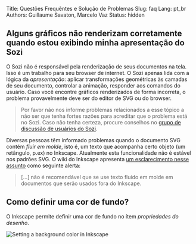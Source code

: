 Title: Questões Frequêntes e Solução de Problemas
Slug: faq
Lang: pt_br
Authors: Guillaume Savaton, Marcelo Vaz
Status: hidden

Alguns gráficos não renderizam corretamente quando estou exibindo minha apresentação do Sozi
--------------------------------------------------------------------------------------------

O Sozi não é responsável pela renderização de seus documentos na tela.
Isso é um trabalho para seu browser de internet.
O Sozi apenas lida com a lógica da *apresentação*: aplicar transformações geométricas às
camadas de seu documento, controlar a animação, responder aos comandos do usuário.
Caso você encontre gráficos renderizados de forma incorreta,
o problema provavelmente deve ser do editor de SVG ou do browser.

> Por favor não nos informe problemas relacionados a esse tópico a não ser que tenha fortes
> razões para acreditar que o problema está no Sozi.
> Caso não tenha certeza, procure conselhos no [grupo de discussão de usuários do Sozi](https://github.com/sozi-projects/Sozi/discussions).

Diversas pessoas têm informado problemas quando o documento SVG contém
*fluir em molde*, isto é, um texto que acompanha certo objeto (um retângulo, p.ex) no Inkscape.
Atualmente esta funcionalidade não é estável nos padrões SVG.
O wiki do Inkscape apresenta [um esclarecimento nesse assunto](http://wiki.inkscape.org/wiki/index.php/FAQ#What_about_flowed_text.3F)
como seguinte alerta:

> [...] não é recomendável que se use texto fluído em molde em documentos que serão usados fora do Inkscape.

Como definir uma cor de fundo?
--------------------------------

O Inkscape permite definir uma cor de fundo no ítem *propriedades do desenho*.

![Setting a background color in Inkscape]({static}/images/faq/background-en.png)
